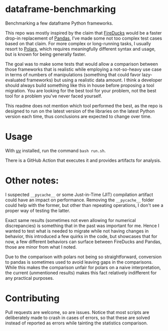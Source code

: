 # dataframe-benchmarking
Benchmarking a few dataframe Python frameworks.

This repo was mostly inspired by the claim that [FireDucks](https://fireducks-dev.github.io/) would be a faster drop-in replacement of [Pandas](https://pandas.pydata.org/), I've made some not too complex test cases based on that claim. For more complex or long-running tasks, I usually resort to [Polars](https://pola.rs/), which requires meaningfully different syntax and usage, but is known for being generally faster.

The goal was to make some tests that would allow a comparison between those frameworks that is realistic while employing a not-so-heavy use case in terms of numbers of manipulations (something that could favor lazy-evaluated frameworks) but using a realistic data amount. I think a developer should always build something like this in house before proposing a tool migration. You are looking for the best tool for your problem, not the best tool for a problem you've never faced yourself.

This readme does not mention which tool performed the best, as the repo is designed to run on the latest version of the libraries on the latest Python version each time, thus conclusions are expected to change over time.

# Usage 

With [uv](https://docs.astral.sh/uv/) installed, run the command `bash run.sh`.

There is a GitHub Action that executes it and provides artifacts for analysis.

# Other notes:
I suspected `__pycache__` or some Just-in-Time (JIT) compilation artifact could have an impact on performance. Removing the `__pycache__` folder could help with the former, but other than repeating operations, I don't see a proper way of testing the latter.

Exact same results (sometimes not even allowing for numerical discrepancies) is something that in the past was important for me. Hence I wanted to test what is needed to migrate while not having changes in behavior, this introduced a few quirks in the code, but showcases that for now, a few different behaviors can surface between FireDucks and Pandas, those are minor from what I noted.

Due to the comparison with polars not being so straightforward, conversion to pandas is sometimes used to avoid leaving gaps in the comparisons. While this makes the comparison unfair for polars on a naive interpretation, the current (unmentioned results) makes this fact relatively indifferent for any practical purposes.

# Contributing

Pull requests are welcome, so are issues. Notice that most scripts are deliberately made to crash in cases of errors, so that these are solved instead of reported as errors while tainting the statistics comparison.